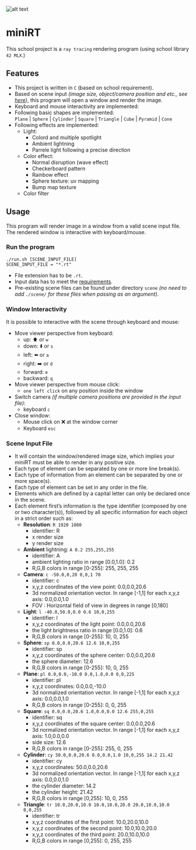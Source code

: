 ![alt text](https://user-images.githubusercontent.com/73280726/158613827-8c536687-71fe-4b8f-a59c-0b9eaf3ec5aa.png)
# miniRT
This school project is a `ray tracing` rendering program (using school library `42 MLX`.)

## Features
* This project is written in `C` (based on school requirement).
* Based on scene input _(image size, object/camera position and etc., see [here](#scene-input-file))_, this program will open a window and render the image.
* Keyboard and mouse interactivity are implemented:
* Following basic shapes are implemented:<br />
    `Plane` | `Sphere` | `Cylinder` | `Square` | `Triangle` | `Cube` | `Pyramid` | `Cone`
* Following effects are implemented:<br />
  * Light:
    * Colord and multiple spotlight
    * Ambient lightning
    * Parrele light following a precise direction
  * Color effect:
    * Normal disruption (wave effect)
    * Checkerboard pattern
    * Rainbow effect
    * Sphere texture: uv mapping
    * Bump map texture
  * Color filter

## Usage
This program will render image in a window from a valid scene input file. The rendered window is interactive with keyboard/mouse.

### Run the program
`./run.sh [SCENE_INPUT_FILE]`<br />
`SCENE_INPUT_FILE = "*.rt"`<br />

* File extension has to be `.rt`.
* Input data has to meet the [requirements](#scene-input-file).
* Pre-existing scene files can be found under directory `scene` _(no need to add `./scene/` for these files when passing as an argument)_.

### Window Interactivity
It is possible to interactive with the scene through keyboard and mouse:
* Move viewer perspective from keyboard:
  * up: ⬆️ or `w`
  * down: ⬇️ or `s`
  * left: ⬅️ or `a`
  * right: ➡️ or `d`
  * forward: `e`
  * backward: `q`
* Move viewer perspective from mouse click:
  * `one left click` on any position inside the window
* Switch camera _(if multiple camera positions are provided in the input file)_:
  * keyboard `c` 
* Close window:
  * Mouse click on ❌ at the window corner
  * Keyboard `esc`

### Scene Input File
* It will contain the window/rendered image size, which implies your miniRT
must be able to render in any positive size.
* Each type of element can be separated by one or more line break(s).
* Each type of information from an element can be separated by one or more
space(s).
* Each type of element can be set in any order in the file.
* Elements which are defined by a capital letter can only be declared once in
the scene.
* Each element first’s information is the type identifier (composed by one or two
character(s)), followed by all specific information for each object in a strict
order such as:
  * **Resolution**: `R 1920 1080`
    * identifier: R
    * x render size
    * y render size
  * **Ambient** lightning: `A 0.2 255,255,255`
    * identifier: A
    * ambient lighting ratio in range [0.0,1.0]: 0.2
    * R,G,B colors in range [0-255]: 255, 255, 255
  * **Camera**: `c -50.0,0,20 0,0,1 70`
    * identifier: c
    * x,y,z coordinates of the view point: 0.0,0.0,20.6
    * 3d normalized orientation vector. In range [-1,1] for each x,y,z axis: 0.0,0.0,1.0
    * FOV : Horizontal field of view in degrees in range [0,180]
  * **Light**: `l -40.0,50.0,0.0 0.6 10,0,255`
    * identifier: l
    * x,y,z coordinates of the light point: 0.0,0.0,20.6
    * the light brightness ratio in range [0.0,1.0]: 0.6
    * R,G,B colors in range [0-255]: 10, 0, 255
  * **Sphere**: `sp 0.0,0.0,20.6 12.6 10,0,255`
    * identifier: sp
    * x,y,z coordinates of the sphere center: 0.0,0.0,20.6
    * the sphere diameter: 12.6
    * R,G,B colors in range [0-255]: 10, 0, 255
  * **Plane**: `pl 0.0,0.0,-10.0 0.0,1.0,0.0 0,0,225`
    * identifier: pl
    * x,y,z coordinates: 0.0,0.0,-10.0
    * 3d normalized orientation vector. In range [-1,1] for each x,y,z axis:
0.0,0.0,1.0
    * R,G,B colors in range [0-255]: 0, 0, 255
  * **Square**: `sq 0.0,0.0,20.6 1.0,0.0,0.0 12.6 255,0,255`
    * identifier: sq
    * x,y,z coordinates of the square center: 0.0,0.0,20.6
    * 3d normalized orientation vector. In range [-1,1] for each x,y,z axis:
1.0,0.0,0.0
    * side size: 12.6
    * R,G,B colors in range [0-255]: 255, 0, 255
  * **Cylinder**: `cy 50.0,0.0,20.6 0.0,0.0,1.0 10,0,255 14.2 21.42`
    * identifier: cy
    * x,y,z coordinates: 50.0,0.0,20.6
    * 3d normalized orientation vector. In range [-1,1] for each x,y,z axis: 0.0,0.0,1.0
    * the cylinder diameter: 14.2
    * the cylinder height: 21.42
    * R,G,B colors in range [0,255]: 10, 0, 255
  * **Triangle**: `tr 10.0,20.0,10.0 10.0,10.0,20.0 20.0,10.0,10.0 0,0,255`
    * identifier: tr
    * x,y,z coordinates of the first point: 10.0,20.0,10.0
    * x,y,z coordinates of the second point: 10.0,10.0,20.0
    * x,y,z coordinates of the third point: 20.0,10.0,10.0
    * R,G,B colors in range [0,255]: 0, 255, 255

